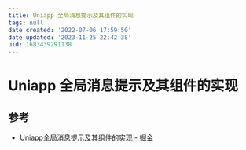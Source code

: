 ```yaml
---
title: Uniapp 全局消息提示及其组件的实现
tags: null
date created: '2022-07-06 17:59:50'
date updated: '2023-11-25 22:42:38'
uid: 1683439291138
---
```


# Uniapp 全局消息提示及其组件的实现

## 参考

- [Uniapp全局消息提示及其组件的实现 - 掘金](https://juejin.cn/post/7107442847422349326)
